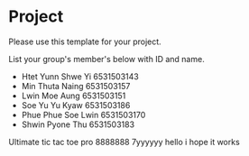 Project
=============
Please use this template for your project.

List your group's member's below with ID and name.
- Htet Yunn Shwe Yi         6531503143
- Min Thuta Naing           6531503157
- Lwin Moe Aung             6531503151
- Soe Yu Yu Kyaw            6531503186
- Phue Phue Soe Lwin        6531503170
- Shwin Pyone Thu           6531503183

Ultimate tic tac toe pro
8888888 7yyyyyy
hello i hope it works 
